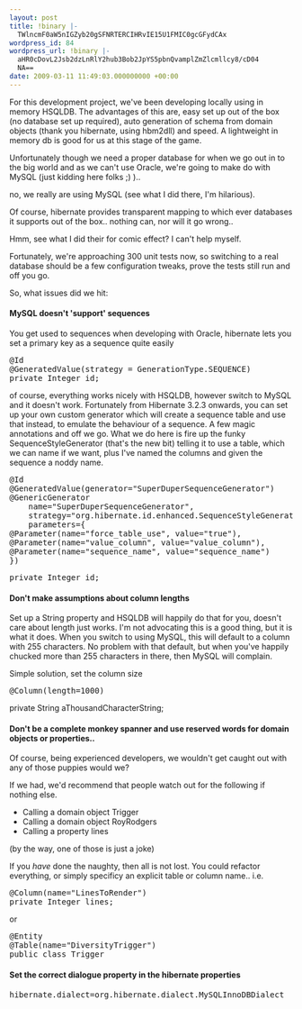 ```yaml
---
layout: post
title: !binary |-
  TWlncmF0aW5nIGZyb20gSFNRTERCIHRvIE15U1FMIC0gcGFydCAx
wordpress_id: 84
wordpress_url: !binary |-
  aHR0cDovL2Jsb2dzLnRlY2hub3Bob2JpYS5pbnQvamplZmZlcmllcy8/cD04
  NA==
date: 2009-03-11 11:49:03.000000000 +00:00
---
```

For this development project, we've been developing locally using in memory HSQLDB. The advantages of this are, easy set up out of the box (no database set up required), auto generation of schema from domain objects (thank you hibernate, using hbm2dll) and speed. A lightweight in memory db is good for us at this stage of the game.

Unfortunately though we need a proper database for when we go out in to the big world and as we can't use Oracle, we're going to make do with MySQL (just kidding here folks ;) )..

no, we really are using MySQL (see what I did there, I'm hilarious).

Of course, hibernate provides transparent mapping to which ever databases it supports out of the box.. nothing can, nor will it go wrong..

Hmm, see what I did their for comic effect? I can't help myself.

Fortunately, we're approaching 300 unit tests now, so switching to a real database should be a few configuration tweaks, prove the tests still run and off you go.

So, what issues did we hit:
<h4>MySQL doesn't 'support' sequences</h4>
You get used to sequences when developing with Oracle, hibernate lets you set a primary key as a sequence quite easily
<pre>@Id
@GeneratedValue(strategy = GenerationType.SEQUENCE)
private Integer id;</pre>
of course, everything works nicely with HSQLDB, however switch to MySQL and it doesn't work. Fortunately from Hibernate 3.2.3 onwards, you can set up your own custom generator which will create a sequence table and use that instead, to emulate the behaviour of a sequence. A few magic annotations and off we go. What we do here is fire up the funky SequenceStyleGenerator (that's the new bit) telling it to use a table, which we can name if we want, plus I've named the columns and given the sequence a noddy name.
<pre>@Id
@GeneratedValue(generator="SuperDuperSequenceGenerator")
@GenericGenerator
    name="SuperDuperSequenceGenerator",
    strategy="org.hibernate.id.enhanced.SequenceStyleGenerator",
    parameters={
@Parameter(name="force_table_use", value="true"),
@Parameter(name="value_column", value="value_column"),
@Parameter(name="sequence_name", value="sequence_name")
})</pre>
<pre>private Integer id;</pre>
<h4>Don't make assumptions about column lengths</h4>
Set up a String property and HSQLDB will happily do that for you, doesn't care about length just works. I'm not advocating this is a good thing, but it is what it does. When you switch to using MySQL, this will default to a column with 255 characters. No problem with that default, but when you've happily chucked more than 255 characters in there, then MySQL will complain.

Simple solution, set the column size
<pre>@Column(length=1000)</pre>
private String aThousandCharacterString;
<h4>Don't be a complete monkey spanner and use reserved words for domain objects or properties..</h4>
Of course, being experienced developers, we wouldn't get caught out with any of those puppies would we?

If we had, we'd recommend that people watch out for the following if nothing else.
<ul>
	<li>Calling a domain object Trigger</li>
	<li>Calling a domain object RoyRodgers</li>
	<li>Calling a property lines</li>
</ul>
(by the way, one of those is just a joke)

If you *have* done the naughty, then all is not lost. You could refactor everything, or simply specificy an explicit table or column name.. i.e.
<pre>@Column(name="LinesToRender")
private Integer lines;</pre>
or
<pre>@Entity
@Table(name="DiversityTrigger")
public class Trigger</pre>
<h4>Set the correct dialogue property in the hibernate properties</h4>
<pre>hibernate.dialect=org.hibernate.dialect.MySQLInnoDBDialect</pre>
